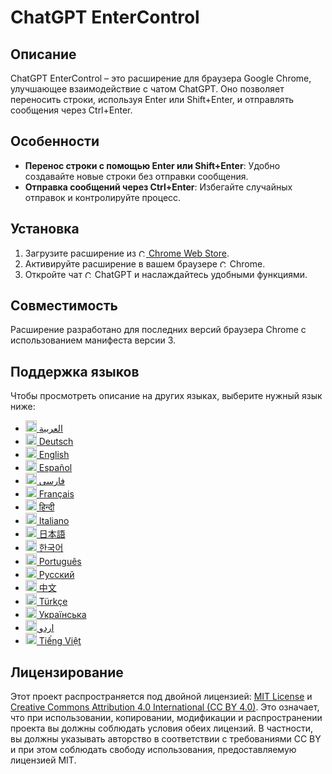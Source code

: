 # ChatGPT EnterControl

## Описание

ChatGPT EnterControl – это расширение для браузера Google Chrome, улучшающее взаимодействие с чатом ChatGPT. Оно позволяет переносить строки, используя Enter или Shift+Enter, и отправлять сообщения через Ctrl+Enter.

## Особенности

- **Перенос строки с помощью Enter или Shift+Enter**: Удобно создавайте новые строки без отправки сообщения.
- **Отправка сообщений через Ctrl+Enter**: Избегайте случайных отправок и контролируйте процесс.

## Установка
1. Загрузите расширение из [<img src="https://fonts.gstatic.com/s/i/productlogos/chrome_store/v7/192px.svg" width="12" alt="Chrome Web Store Logo"> Chrome Web Store](https://chromewebstore.google.com/detail/ChatGPT-EnterControl).
2. Активируйте расширение в вашем браузере <img src="https://fonts.gstatic.com/s/i/productlogos/chrome/v7/192px.svg" width="12" alt="Chrome Logo"> Chrome.
3. Откройте чат <img src="https://upload.wikimedia.org/wikipedia/commons/0/04/ChatGPT_logo.svg" width="12" alt="ChatGPT Logo"> ChatGPT и наслаждайтесь удобными функциями.

## Совместимость

Расширение разработано для последних версий браузера Chrome с использованием манифеста версии 3.

## Поддержка языков

Чтобы просмотреть описание на других языках, выберите нужный язык ниже:

- [<img src="https://flagcdn.com/ae.svg" width="18" alt="Флаг Объединенных Арабских Эмиратов"> العربية](./README_AR.md)
- [<img src="https://flagcdn.com/de.svg" width="18" alt="Флаг Германии"> Deutsch](./README_DE.md)
- [<img src="https://flagcdn.com/gb.svg" width="18" alt="Флаг Великобритании"> English](../../README.md)
- [<img src="https://flagcdn.com/es.svg" width="18" alt="Флаг Испании"> Español](./README_ES.md)
- [<img src="https://flagcdn.com/ir.svg" width="18" alt="Флаг Ирана"> فارسی](./README_FA.md)
- [<img src="https://flagcdn.com/fr.svg" width="18" alt="Флаг Франции"> Français](./README_FR.md)
- [<img src="https://flagcdn.com/in.svg" width="18" alt="Флаг Индии"> हिन्दी](./README_HI.md)
- [<img src="https://flagcdn.com/it.svg" width="18" alt="Флаг Италии"> Italiano](./README_IT.md)
- [<img src="https://flagcdn.com/jp.svg" width="18" alt="Флаг Японии"> 日本語](./README_JA.md)
- [<img src="https://flagcdn.com/kr.svg" width="18" alt="Флаг Южной Кореи"> 한국어](./README_KO.md)
- [<img src="https://flagcdn.com/pt.svg" width="18" alt="Флаг Португалии"> Português](./README_PT.md)
- [<img src="https://flagcdn.com/ru.svg" width="18" alt="Флаг России"> Русский](./README_RU.md)
- [<img src="https://flagcdn.com/cn.svg" width="18" alt="Флаг Китая"> 中文](./README_ZH.md)
- [<img src="https://flagcdn.com/tr.svg" width="18" alt="Флаг Турции"> Türkçe](./README_TR.md)
- [<img src="https://flagcdn.com/ua.svg" width="18" alt="Флаг Украины"> Українська](./README_UK.md)
- [<img src="https://flagcdn.com/pk.svg" width="18" alt="Флаг Пакистана"> اردو](./README_UR.md)
- [<img src="https://flagcdn.com/vi.svg" width="18" alt="Флаг Вьетнама"> Tiếng Việt](./README_VI.md)


## Лицензирование

Этот проект распространяется под двойной лицензией: [MIT License](../../LICENSE_MIT) и [Creative Commons Attribution 4.0 International (CC BY 4.0)](../../LICENSE_CC_BY_4.0). Это означает, что при использовании, копировании, модификации и распространении проекта вы должны соблюдать условия обеих лицензий. В частности, вы должны указывать авторство в соответствии с требованиями CC BY и при этом соблюдать свободу использования, предоставляемую лицензией MIT.

